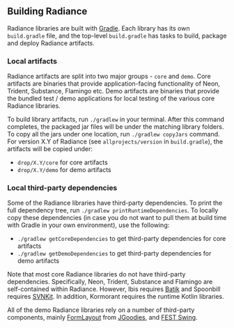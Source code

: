 ## Building Radiance

Radiance libraries are built with [Gradle](https://docs.gradle.org/). Each library has its own `build.gradle` file, and the top-level `build.gradle` has tasks to build, package and deploy Radiance artifacts.

### Local artifacts

Radiance artifacts are split into two major groups - `core` and `demo`. Core artifacts are binaries that provide application-facing functionality of Neon, Trident, Substance, Flamingo etc. Demo artifacts are binaries that provide the bundled test / demo applications for local testing of the various core Radiance libraries.

To build library artifacts, run `./gradlew` in your terminal. After this command completes, the packaged jar files will be under the matching library folders. To copy all the jars under one location, run `./gradlew copyJars` command. For version X.Y of Radiance (see `allprojects/version` in `build.gradle`), the artifacts will be copied under:

* `drop/X.Y/core` for core artifacts
* `drop/X.Y/demo` for demo artifacts

### Local third-party dependencies

Some of the Radiance libraries have third-party dependencies. To print the full dependency tree, run `./gradlew printRuntimeDependencies`. To locally copy these dependencies (in case you do not want to pull them at build time with Gradle in your own environment), use the following:

* `./gradlew getCoreDependencies` to get third-party dependencies for core artifacts
* `./gradlew getDemoDependencies` to get third-party dependencies for demo artifacts

Note that most core Radiance libraries do not have third-party dependencies. Specifically, Neon, Trident, Substance and Flamingo are self-contained within Radiance. However, Ibis requires [Batik](https://xmlgraphics.apache.org/batik/) and Spoonbill requires [SVNKit](https://svnkit.com/). In addition, Kormorant requires the runtime Kotlin libraries.

All of the demo Radiance libraries rely on a number of third-party components, mainly [FormLayout](http://www.jgoodies.com/freeware/libraries/forms/) from [JGoodies](http://www.jgoodies.com/), and [FEST Swing](https://github.com/alexruiz/fest-swing-1.x).

